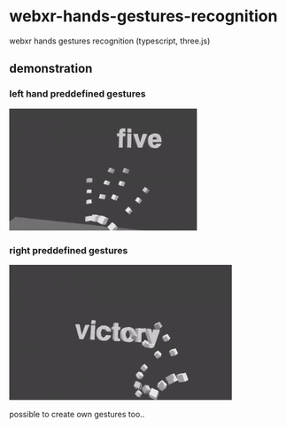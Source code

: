 # webxr-hands-gestures-recognition
webxr hands gestures recognition (typescript, three.js)

## demonstration

### left hand preddefined gestures
![Demonstration](/gifs/demo.gif)

### right preddefined gestures
![Demonstration](/gifs/demo2.gif)

possible to create own gestures too..
